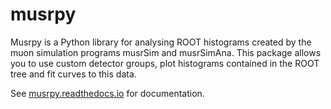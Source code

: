 # musrpy

Musrpy is a Python library for analysing ROOT histograms created by the muon simulation programs musrSim and musrSimAna. This package allows you to use custom detector groups, plot histograms contained in the ROOT tree and fit curves to this data.

See [musrpy.readthedocs.io](https://musrpy.readthedocs.io/) for documentation.
